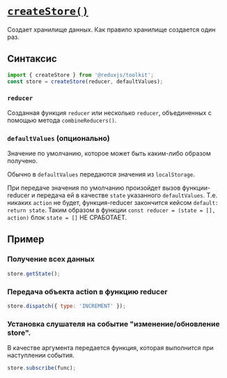 # [`createStore()`](../index.md)

Создает хранилище данных. Как правило хранилище создается один раз.

## Синтаксис

```js
import { createStore } from '@reduxjs/toolkit';
const store = createStore(reducer, defaultValues);
```

### `reducer`

Cозданная функция `reducer` или несколько `reducer`, объединенных с помощью метода `combineReducers()`.

### `defaultValues` (опционально)

Значение по умолчанию, которое может быть каким-либо образом получено.

Обычно в `defaultValues` передаются значения из `localStorage`.

При передаче значения по умолчанию произойдет вызов функции-reducer и передача ей в качестве `state` указанного `defaultValues`. Т.е. никаких `action` не будет, функция-reducer закончится кейсом `default: return state`. Таким образом в функции `const reducer = (state = [], action)` блок `state = []` НЕ СРАБОТАЕТ.

## Пример

### Получение всех данных

```jsx
store.getState();
```

### Передача объекта action в функцию reducer

```jsx
store.dispatch({ type: 'INCREMENT' });
```

### Установка слушателя на событие "изменение/обновление store".

В качестве аргумента передается функция, которая выполнится при наступлении события.

```jsx
store.subscribe(func);
```
